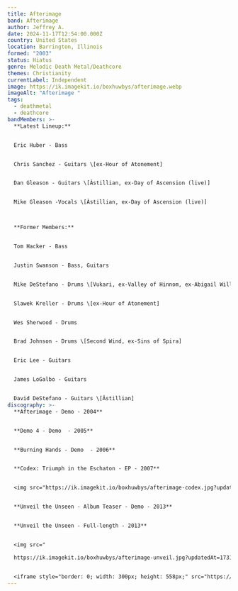 ```yaml
---
title: Afterimage
band: Afterimage
author: Jeffrey A.
date: 2024-11-17T12:54:00.000Z
country: United States
location: Barrington, Illinois
formed: "2003"
status: Hiatus
genre: Melodic Death Metal/Deathcore
themes: Christianity
currentLabel: Independent
image: https://ik.imagekit.io/boxhuwbys/afterimage.webp
imageAlt: "Afterimage "
tags:
  - deathmetal
  - deathcore
bandMembers: >-
  **Latest Lineup:**


  Eric Huber - Bass 


  Chris Sanchez - Guitars \[ex-Hour of Atonement]	


  Dan Gleason -	Guitars \[Âstillian, ex-Day of Ascension (live)] 


  Mike Gleason -Vocals \[Âstillian, ex-Day of Ascension (live)]



  **Former Members:**


  Tom Hacker - Bass  


  Justin Swanson - Bass, Guitars  


  Mike DeStefano - Drums \[Vukari, ex-Valley of Hinnom, ex-Abigail Williams (live), ex-Wolvhammer (live)]  


  Slawek Kreller - Drums \[ex-Hour of Atonement]  


  Wes Sherwood - Drums  


  Brad Johnson - Drums \[Second Wind, ex-Sins of Spira]  


  Eric Lee - Guitars  


  James LoGalbo - Guitars  


  David DeStefano - Guitars \[Âstillian]
discography: >-
  **Afterimage - Demo - 2004** 


  **Demo 4 - Demo  - 2005** 


  **Burning Hands - Demo  - 2006** 


  **Codex: Triumph in the Eschaton - EP - 2007** 


  <img src="https://ik.imagekit.io/boxhuwbys/afterimage-codex.jpg?updatedAt=1731901409554" alt="Afterimage - Codex: Triumph in the Eschaton - EP cover" style="width:300px; height:auto;">


  **Unveil the Unseen - Album Teaser - Demo - 2013** 


  **Unveil the Unseen - Full-length - 2013**


  <img src="

  https://ik.imagekit.io/boxhuwbys/afterimage-unveil.jpg?updatedAt=1731901770098" alt="Afterimage Unveil the Unseen - Full-length cover" style="width:300px; height:auto;">


  <iframe style="border: 0; width: 300px; height: 558px;" src="https://bandcamp.com/EmbeddedPlayer/album=2209508921/size=large/bgcol=333333/linkcol=0f91ff/transparent=true/" seamless><a href="https://afterimagemetal.bandcamp.com/album/unveil-the-unseen-album-teaser">Unveil The Unseen - Album Teaser by Afterimage</a></iframe>
---
```

